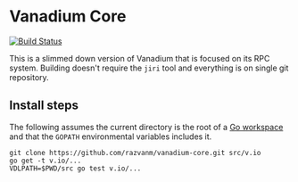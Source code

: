 # Vanadium Core

[![Build Status](https://travis-ci.org/razvanm/vanadium-core.svg?branch=master)](https://travis-ci.org/razvanm/vanadium-core)

This is a slimmed down version of Vanadium that is focused on its RPC system.
Building doesn't require the `jiri` tool and everything is on single git
repository.

## Install steps

The following assumes the current directory is the root of a
[Go workspace](https://golang.org/doc/code.html#Workspaces) and that the
`GOPATH` environmental variables includes it.

```
git clone https://github.com/razvanm/vanadium-core.git src/v.io
go get -t v.io/...
VDLPATH=$PWD/src go test v.io/...
```